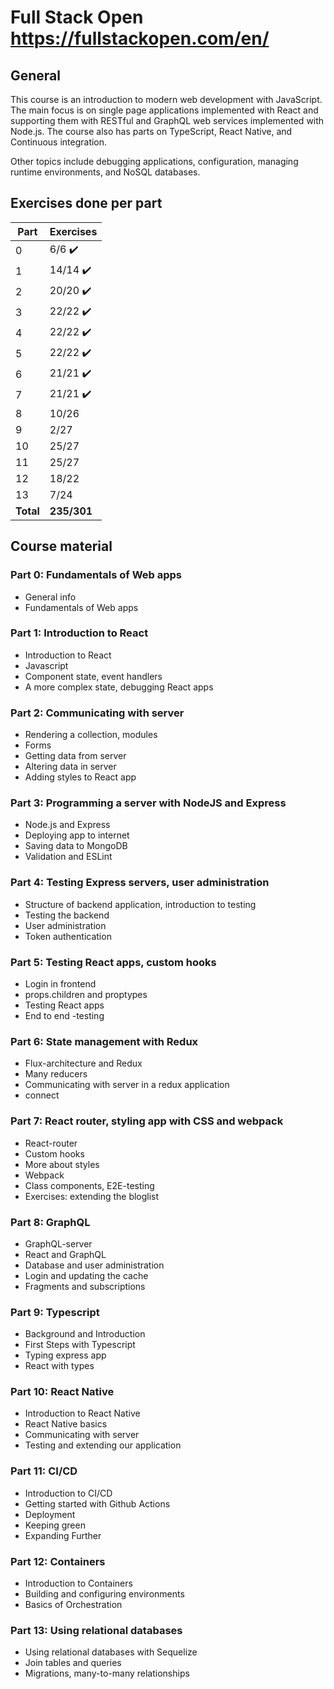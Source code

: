 # Full Stack Open   https://fullstackopen.com/en/


## General

This course is an introduction to modern web development with JavaScript. The main focus is on single page applications implemented with React and supporting them with RESTful and GraphQL web services implemented with Node.js. The course also has parts on TypeScript, React Native, and Continuous integration.

Other topics include debugging applications, configuration, managing runtime environments, and NoSQL databases.


## Exercises done per part

| Part      | Exercises   |
| --------- | ----------- |
| 0         | 6/6      ✔️|
| 1         | 14/14    ✔️|
| 2         | 20/20    ✔️|
| 3         | 22/22    ✔️|
| 4         | 22/22    ✔️|
| 5         | 22/22    ✔️|
| 6         | 21/21    ✔️|
| 7         | 21/21    ✔️|
| 8         | 10/26       |
| 9         | 2/27        |
| 10        | 25/27       |
| 11        | 25/27       |
| 12        | 18/22       |
| 13        | 7/24        |
| **Total** | **235/301** |


## Course material

### Part 0: Fundamentals of Web apps

- General info
- Fundamentals of Web apps

### Part 1: Introduction to React

- Introduction to React
- Javascript
- Component state, event handlers
- A more complex state, debugging React apps

### Part 2: Communicating with server

- Rendering a collection, modules
- Forms
- Getting data from server
- Altering data in server
- Adding styles to React app

### Part 3: Programming a server with NodeJS and Express

- Node.js and Express
- Deploying app to internet
- Saving data to MongoDB
- Validation and ESLint

### Part 4: Testing Express servers, user administration

- Structure of backend application, introduction to testing
- Testing the backend
- User administration
- Token authentication

### Part 5: Testing React apps, custom hooks

- Login in frontend
- props.children and proptypes
- Testing React apps
- End to end -testing

### Part 6: State management with Redux

- Flux-architecture and Redux
- Many reducers
- Communicating with server in a redux application
- connect

### Part 7: React router, styling app with CSS and webpack

- React-router
- Custom hooks
- More about styles
- Webpack
- Class components, E2E-testing
- Exercises: extending the bloglist

### Part 8: GraphQL

- GraphQL-server
- React and GraphQL
- Database and user administration
- Login and updating the cache
- Fragments and subscriptions

### Part 9: Typescript

- Background and Introduction
- First Steps with Typescript
- Typing express app
- React with types

### Part 10: React Native

- Introduction to React Native
- React Native basics
- Communicating with server
- Testing and extending our application

### Part 11: CI/CD

- Introduction to CI/CD
- Getting started with Github Actions
- Deployment
- Keeping green
- Expanding Further

### Part 12: Containers

- Introduction to Containers
- Building and configuring environments
- Basics of Orchestration

### Part 13: Using relational databases 

- Using relational databases with Sequelize
- Join tables and queries
- Migrations, many-to-many relationships
